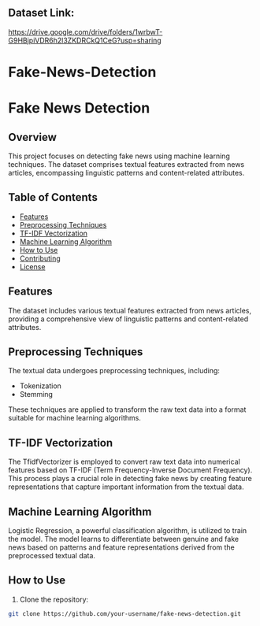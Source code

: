 ## Dataset Link:
https://drive.google.com/drive/folders/1wrbwT-G9HBjpiVDR6h2l3ZKDRCkQ1CeG?usp=sharing

# Fake-News-Detection

# Fake News Detection

## Overview

This project focuses on detecting fake news using machine learning techniques. The dataset comprises textual features extracted from news articles, encompassing linguistic patterns and content-related attributes.

## Table of Contents

- [Features](#features)
- [Preprocessing Techniques](#preprocessing-techniques)
- [TF-IDF Vectorization](#tf-idf-vectorization)
- [Machine Learning Algorithm](#machine-learning-algorithm)
- [How to Use](#how-to-use)
- [Contributing](#contributing)
- [License](#license)

## Features

The dataset includes various textual features extracted from news articles, providing a comprehensive view of linguistic patterns and content-related attributes.

## Preprocessing Techniques

The textual data undergoes preprocessing techniques, including:
- Tokenization
- Stemming

These techniques are applied to transform the raw text data into a format suitable for machine learning algorithms.

## TF-IDF Vectorization

The TfidfVectorizer is employed to convert raw text data into numerical features based on TF-IDF (Term Frequency-Inverse Document Frequency). This process plays a crucial role in detecting fake news by creating feature representations that capture important information from the textual data.

## Machine Learning Algorithm

Logistic Regression, a powerful classification algorithm, is utilized to train the model. The model learns to differentiate between genuine and fake news based on patterns and feature representations derived from the preprocessed textual data.

## How to Use

1. Clone the repository:

```bash
git clone https://github.com/your-username/fake-news-detection.git
